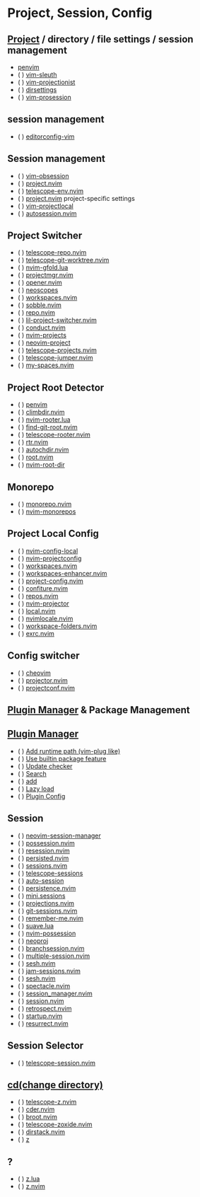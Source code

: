 # Project, Session, Config

## [Project](https://yutkat.github.io/my-neovim-pluginlist/#project) / directory / file settings / session management

* [penvim](https://github.com/Abstract-IDE/penvim)
* ( ) [vim-sleuth](https://github.com/tpope/vim-sleuth)
* ( ) [vim-projectionist](https://github.com/tpope/vim-projectionist)
* ( ) [dirsettings](https://github.com/chazy/dirsettings)
* ( ) [vim-prosession](https://github.com/dhruvasagar/vim-prosession)

## session management

* ( ) [editorconfig-vim](https://github.com/editorconfig/editorconfig-vim)

## Session management

* ( ) [vim-obsession](https://github.com/tpope/vim-obsession)
* ( ) [project.nvim](https://github.com/jay-babu/project.nvim)
* ( ) [telescope-env.nvim](https://github.com/LinArcX/telescope-env.nvim)
* ( ) [project.nvim](https://github.com/Zeioth/project.nvim) project-specific settings
* ( ) [vim-projectlocal](https://github.com/krisajenkins/vim-projectlocal)
* ( ) [autosession.nvim](https://github.com/pysan3/autosession.nvim)

## Project Switcher

* ( ) [telescope-repo.nvim](https://cj.rs/telescope-repo-nvim/)
* ( ) [telescope-git-worktree.nvim](https://github.com/helmecke/telescope-git-worktree.nvim)
* ( ) [nvim-gfold.lua](https://github.com/AckslD/nvim-gfold.lua)
* ( ) [projectmgr.nvim](https://github.com/charludo/projectmgr.nvim)
* ( ) [opener.nvim](https://github.com/willthbill/opener.nvim)
* ( ) [neoscopes](https://github.com/smartpde/neoscopes)
* ( ) [workspaces.nvim](https://github.com/daricoder/workspaces.nvim)
* ( ) [sobble.nvim](https://github.com/Nanoteck137/sobble.nvim)
* ( ) [repo.nvim](https://github.com/mohitsinghs/repo.nvim)
* ( ) [lil-project-switcher.nvim](https://github.com/mtmeyer/lil-project-switcher.nvim)
* ( ) [conduct.nvim](https://github.com/aaditeynair/conduct.nvim)
* ( ) [nvim-projects](https://github.com/Hubro/nvim-projects)
* ( ) [neovim-project](https://github.com/coffebar/neovim-project)
* ( ) [telescope-projects.nvim](https://github.com/pbnj/telescope-projects.nvim)
* ( ) [telescope-jumper.nvim](https://github.com/mskelton/telescope-jumper.nvim)
* ( ) [my-spaces.nvim](https://github.com/yonchando/my-spaces.nvim)

## Project Root Detector

* ( ) [penvim](https://github.com/shaeinst/penvim)
* ( ) [climbdir.nvim](https://github.com/kyoh86/climbdir.nvim)
* ( ) [nvim-rooter.lua](https://github.com/notjedi/nvim-rooter.lua)
* ( ) [find-git-root.nvim](https://github.com/yyk/find-git-root.nvim)
* ( ) [telescope-rooter.nvim](https://github.com/desdic/telescope-rooter.nvim)
* ( ) [rtr.nvim](https://github.com/delphinus/rtr.nvim)
* ( ) [autochdir.nvim](https://github.com/albenisolmos/autochdir.nvim)
* ( ) [root.nvim](https://github.com/gmartsenkov/root.nvim)
* ( ) [nvim-root-dir](https://github.com/kilisio/nvim-root-dir)

## Monorepo

* ( ) [monorepo.nvim](https://github.com/imNel/monorepo.nvim)
* ( ) [nvim-monorepos](https://github.com/sajjathossain/nvim-monorepos)

## Project Local Config

* ( ) [nvim-config-local](https://github.com/klen/nvim-config-local)
* ( ) [nvim-projectconfig](https://github.com/windwp/nvim-projectconfig)
* ( ) [workspaces.nvim](https://github.com/natecraddock/workspaces.nvim)
* ( ) [workspaces-enhancer.nvim](https://github.com/fengwk/workspaces-enhancer.nvim)
* ( ) [project-config.nvim](https://github.com/martini97/project-config.nvim)
* ( ) [confiture.nvim](https://github.com/romainchapou/confiture.nvim)
* ( ) [repos.nvim](https://github.com/TymekDev/repos.nvim)
* ( ) [nvim-projector](https://github.com/kndndrj/nvim-projector)
* ( ) [local.nvim](https://github.com/guigui64/local.nvim)
* ( ) [nvimlocale.nvim](https://github.com/DrKGD/nvimlocale.nvim)
* ( ) [workspace-folders.nvim](https://github.com/mhanberg/workspace-folders.nvim)
* ( ) [exrc.nvim](https://github.com/jedrzejboczar/exrc.nvim)

## Config switcher

* ( ) [cheovim](https://github.com/NTBBloodbath/cheovim)
* ( ) [projector.nvim](https://github.com/smolovk/projector.nvim)
* ( ) [projectconf.nvim](https://github.com/saccarosium/projectconf.nvim)

## [Plugin Manager](https://yutkat.github.io/my-neovim-pluginlist/#plugin-manager) & Package Management

## [Plugin Manager](https://yutkat.github.io/my-neovim-pluginlist/plugin-manager.html#plugin-manager)

* ( ) [Add runtime path (vim-plug like)](https://yutkat.github.io/my-neovim-pluginlist/plugin-manager.html#add-runtime-path-vim-plug-like)
* ( ) [Use builtin package feature](https://yutkat.github.io/my-neovim-pluginlist/plugin-manager.html#use-builtin-package-feature)
* ( ) [Update checker](https://yutkat.github.io/my-neovim-pluginlist/plugin-manager.html#update-checker)
* ( ) [Search](https://yutkat.github.io/my-neovim-pluginlist/plugin-manager.html#search)
* ( ) [add](https://yutkat.github.io/my-neovim-pluginlist/plugin-manager.html#add)
* ( ) [Lazy load](https://yutkat.github.io/my-neovim-pluginlist/plugin-manager.html#lazy-load)
* ( ) [Plugin Config](https://yutkat.github.io/my-neovim-pluginlist/plugin-manager.html#plugin-config)

## Session

* ( ) [neovim-session-manager](https://github.com/Shatur/neovim-session-manager)
* ( ) [possession.nvim](https://github.com/jedrzejboczar/possession.nvim)
* ( ) [resession.nvim](https://github.com/stevearc/resession.nvim)
* ( ) [persisted.nvim](https://github.com/olimorris/persisted.nvim)
* ( ) [sessions.nvim](https://github.com/natecraddock/sessions.nvim)
* ( ) [telescope-sessions](https://github.com/LukasPietzschmann/telescope-sessions)
* ( ) [auto-session](https://github.com/rmagatti/auto-session)
* ( ) [persistence.nvim](https://github.com/folke/persistence.nvim)
* ( ) [mini.sessions](https://github.com/echasnovski/mini.sessions)
* ( ) [projections.nvim](https://github.com/GnikDroy/projections.nvim)
* ( ) [git-sessions.nvim](https://github.com/TimotheeSai/git-sessions.nvim)
* ( ) [remember-me.nvim](https://github.com/EricDriussi/remember-me.nvim)
* ( ) [suave.lua](https://github.com/nyngwang/suave.lua)
* ( ) [nvim-possession](https://github.com/gennaro-tedesco/nvim-possession)
* ( ) [neoproj](https://github.com/pluffie/neoproj)
* ( ) [branchsession.nvim](https://github.com/lukamanitta/branchsession.nvim)
* ( ) [multiple-session.nvim](https://github.com/niuiic/multiple-session.nvim)
* ( ) [sesh.nvim](https://github.com/Trouble-Truffle/sesh.nvim)
* ( ) [jam-sessions.nvim](https://github.com/liouk/jam-sessions.nvim)
* ( ) [sesh.nvim](https://github.com/NiamhFerns/sesh.nvim)
* ( ) [spectacle.nvim](https://github.com/RutaTang/spectacle.nvim)
* ( ) [session_manager.nvim](https://github.com/Sammyalhashe/session_manager.nvim)
* ( ) [session.nvim](https://github.com/AbaoFromCUG/session.nvim)
* ( ) [retrospect.nvim](https://github.com/mrquantumcodes/retrospect.nvim)
* ( ) [startup.nvim](https://github.com/keaising/startup.nvim)
* ( ) [resurrect.nvim](https://github.com/Febri-i/resurrect.nvim)

## Session Selector

* ( ) [telescope-session.nvim](https://github.com/HUAHUAI23/telescope-session.nvim)

## [cd(change directory)](https://yutkat.github.io/my-neovim-pluginlist/#cdchange-directory)

* ( ) [telescope-z.nvim](https://github.com/nvim-telescope/telescope-z.nvim)
* ( ) [cder.nvim](https://github.com/Zane-/cder.nvim)
* ( ) [broot.nvim](https://github.com/9999years/broot.nvim)
* ( ) [telescope-zoxide.nvim](https://github.com/lexay/telescope-zoxide.nvim)
* ( ) [dirstack.nvim](https://github.com/phanen/dirstack.nvim)
* ( ) [z](https://yutkat.github.io/my-neovim-pluginlist/#z)

## ?

* ( ) [z.lua](https://github.com/skywind3000/z.lua)
* ( ) [z.nvim](https://github.com/tenfyzhong/z.nvim)
